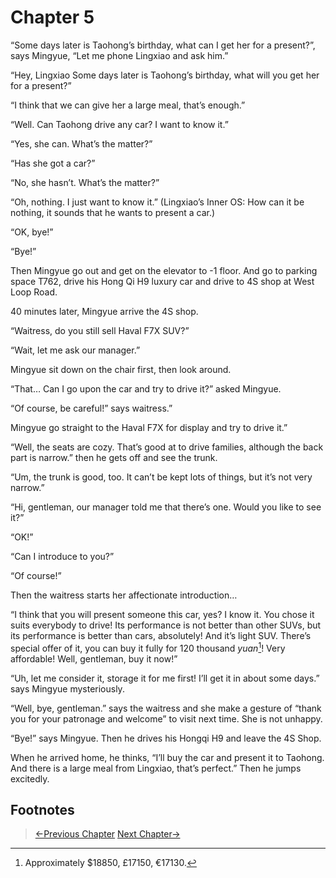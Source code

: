 # Chapter 5

“Some days later is Taohong’s birthday, what can I get her for a present?”, says Mingyue, “Let me phone Lingxiao and ask him.”

“Hey, Lingxiao Some days later is Taohong’s birthday, what will you get her for a present?”

“I think that we can give her a large meal, that’s enough.”

“Well. Can Taohong drive any car? I want to know it.”

“Yes, she can. What’s the matter?”

“Has she got a car?”

“No, she hasn’t. What’s the matter?”

“Oh, nothing. I just want to know it.” (Lingxiao’s Inner OS: How can it be nothing, it sounds that he wants to present a car.)

“OK, bye!”

“Bye!”

Then Mingyue go out and get on the elevator to -1 floor. And go to parking space T762, drive his Hong Qi H9 luxury car and drive to 4S shop at West Loop Road.

40 minutes later, Mingyue arrive the 4S shop.

“Waitress, do you still sell Haval F7X SUV?”

“Wait, let me ask our manager.”

Mingyue sit down on the chair first, then look around.

“That… Can I go upon the car and try to drive it?” asked Mingyue.

“Of course, be careful!” says waitress.”

Mingyue go straight to the Haval F7X for display and try to drive it.”

“Well, the seats are cozy. That’s good at to drive families, although the back part is narrow.” then he gets off and see the trunk.

“Um, the trunk is good, too. It can’t be kept lots of things, but it’s not very narrow.”

“Hi, gentleman, our manager told me that there’s one. Would you like to see it?”

“OK!”

“Can I introduce to you?”

“Of course!”

Then the waitress starts her affectionate introduction…

“I think that you will present someone this car, yes? I know it. You chose it suits everybody to drive! Its performance is not better than other SUVs, but its performance is better than cars, absolutely! And it’s light SUV. There’s special offer of it, you can buy it fully for 120 thousand *yuan*[^1]! Very affordable! Well, gentleman, buy it now!”

“Uh, let me consider it, storage it for me first! I’ll get it in about some days.” says Mingyue mysteriously.

“Well, bye, gentleman.” says the waitress and she make a gesture of “thank you for your patronage and welcome” to visit next time. She is not unhappy.

“Bye!” says Mingyue. Then he drives his Hongqi H9 and leave the 4S Shop.

When he arrived home, he thinks, “I’ll buy the car and present it to Taohong. And there is a large meal from Lingxiao, that’s perfect.” Then he jumps excitedly.

## Footnotes

[^1]: Approximately $18850, £17150, €17130.

> [←Previous Chapter](/part1/chapter4.md) [Next Chapter→](/part1/chapter6.md)
